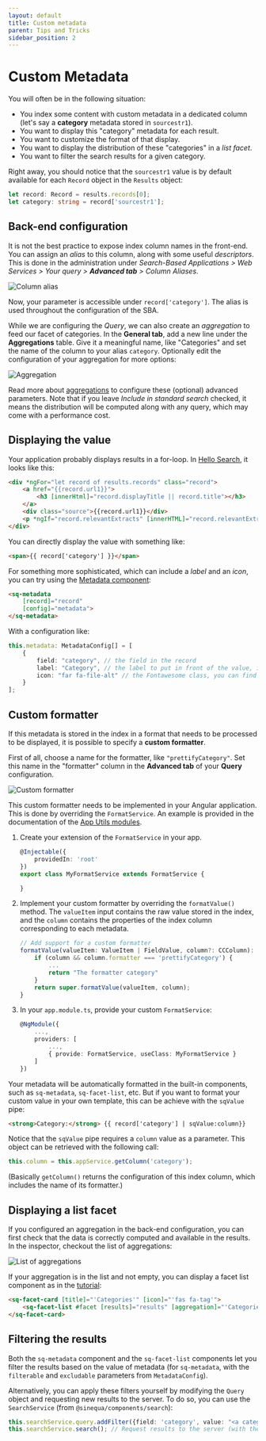 ```yaml
---
layout: default
title: Custom metadata
parent: Tips and Tricks
sidebar_position: 2
---
```


# Custom Metadata

You will often be in the following situation:

- You index some content with custom metadata in a dedicated column (let's say a **category** metadata stored in `sourcestr1`).
- You want to display this "category" metadata for each result.
- You want to customize the format of that display.
- You want to display the distribution of these "categories" in a *list facet*.
- You want to filter the search results for a given category.

Right away, you should notice that the `sourcestr1` value is by default available for each `Record` object in the `Results` object:

```ts
let record: Record = results.records[0];
let category: string = record['sourcestr1'];
```

## Back-end configuration

It is not the best practice to expose index column names in the front-end. You can assign an *alias* to this column, along with some useful *descriptors*. This is done in the administration under *Search-Based Applications > Web Services > Your query > **Advanced tab** > Column Aliases*.

![Column alias](/assets/tipstricks/alias.png)

Now, your parameter is accessible under `record['category']`. The alias is used throughout the configuration of the SBA.

While we are configuring the *Query*, we can also create an *aggregation* to feed our facet of categories. In the **General tab**, add a new line under the **Aggregations** table. Give it a meaningful name, like "Categories" and set the name of the column to your alias `category`. Optionally edit the configuration of your aggregation for more options:

![Aggregation](/assets/tipstricks/aggregation.png)

Read more about [aggregations](https://doc.sinequa.com/en.sinequa-es.v11/Content/en.sinequa-es.syntax.sql.md#aggregations-distribution-and-correlation) to configure these (optional) advanced parameters. Note that if you leave *Include in standard search* checked, it means the distribution will be computed along with any query, which may come with a performance cost.

## Displaying the value

Your application probably displays results in a for-loop. In [Hello Search](/apps/1-hello-search.md), it looks like this:

```html title="app.component.html"
<div *ngFor="let record of results.records" class="record">
    <a href="{{record.url1}}">
        <h3 [innerHtml]="record.displayTitle || record.title"></h3>
    </a>
    <div class="source">{{record.url1}}</div>
    <p *ngIf="record.relevantExtracts" [innerHTML]="record.relevantExtracts"></p>
</div>
```

You can directly display the value with something like:

```html title="app.component.html"
<span>{{ record['category'] }}</span>
```

For something more sophisticated, which can include a *label* and an *icon*, you can try using the [Metadata component](/libraries/components/metadata.md#the-sq-metadata-selector):

```html title="app.component.html"
<sq-metadata
    [record]="record"
    [config]="metadata">
</sq-metadata>
```

With a configuration like:

```ts title="app.component.ts"
this.metadata: MetadataConfig[] = [
    {
        field: "category", // the field in the record
        label: "Category", // the label to put in front of the value, it can be a key to use with sqMessage
        icon: "far fa-file-alt" // the Fontawesome class, you can find all available icons at https://fontawesome.com/v5/search
    }
];
```

## Custom formatter

If this metadata is stored in the index in a format that needs to be processed to be displayed, it is possible to specify a **custom formatter**.

First of all, choose a name for the formatter, like `"prettifyCategory"`. Set this name in the "formatter" column in the **Advanced tab** of your **Query** configuration.

![Custom formatter](/assets/tipstricks/metadata-formatter.png)

This custom formatter needs to be implemented in your Angular application. This is done by overriding the `FormatService`. An example is provided in the documentation of the [App Utils modules](/libraries/core/app-utils.md#format-service).

1. Create your extension of the `FormatService` in your app.

    ```ts title="my-format.service.ts"
    @Injectable({
        providedIn: 'root'
    })
    export class MyFormatService extends FormatService {

    }
    ```

2. Implement your custom formatter by overriding the `formatValue()` method. The `valueItem` input contains the raw value stored in the index, and the `column` contains the properties of the index column corresponding to each metadata.

    ```ts title="my-format.service.ts"
    // Add support for a custom formatter
    formatValue(valueItem: ValueItem | FieldValue, column?: CCColumn): string {
        if (column && column.formatter === 'prettifyCategory') {
            ...
            return "The formatter category"
        }
        return super.formatValue(valueItem, column);
    }
    ```

3. In your `app.module.ts`, provide your custom `FormatService`:

    ```ts title="app.module.ts"
    @NgModule({
        ...,
        providers: [
            ...,
            { provide: FormatService, useClass: MyFormatService }
        ]
    })
    ```

Your metadata will be automatically formatted in the built-in components, such as `sq-metadata`, `sq-facet-list`, etc. But if you want to format your custom value in your own template, this can be achieve with the `sqValue` pipe:

```html
<strong>Category:</strong> {{ record['category'] | sqValue:column}}
```

Notice that the `sqValue` pipe requires a `column` value as a parameter. This object can be retrieved with the following call:

```ts
this.column = this.appService.getColumn('category');
```

(Basically `getColumn()` returns the configuration of this index column, which includes the name of its formatter.)

## Displaying a list facet

If you configured an aggregation in the back-end configuration, you can first check that the data is correctly computed and available in the results. In the inspector, checkout the list of aggregations:

![List of aggregations](/assets/tipstricks/aggregations.png)

If your aggregation is in the list and not empty, you can display a facet list component as in the [tutorial](/tutorial/facet-module.md):

```html
<sq-facet-card [title]="'Categories'" [icon]="'fas fa-tag'">
    <sq-facet-list #facet [results]="results" [aggregation]="'Categories'"></sq-facet-list>
</sq-facet-card>
```

## Filtering the results

Both the `sq-metadata` component and the `sq-facet-list` components let you filter the results based on the value of metadata (for `sq-metadata`, with the `filterable` and `excludable` parameters from `MetadataConfig`).

Alternatively, you can apply these filters yourself by modifying the `Query` object and requesting new results to the server. To do so, you can use the `SearchService` (from `@sinequa/components/search`):

```ts
this.searchService.query.addFilter({field: 'category', value: "<a category>"}) // Apply the filter (to the Query)
this.searchService.search(); // Request results to the server (with the new query)
```
